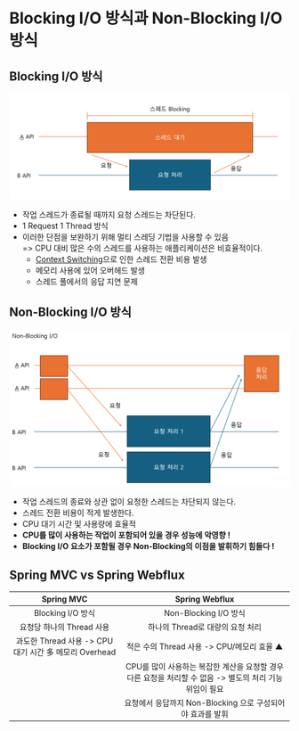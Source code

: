 # Blocking I/O 방식과 Non-Blocking I/O 방식

## Blocking I/O 방식
![Blocking I/O](img/BlockingIO.png)

- 작업 스레드가 종료될 때까지 요청 스레드는 차단된다.
- 1 Request 1 Thread 방식
- 이러한 단점을 보완하기 위해 멀티 스레딩 기법을 사용할 수 있음 \
    => CPU 대비 많은 수의 스레드를 사용하는 애플리케이션은 비효율적이다.
    - [Context Switching](/Java/multi-thread/Process_Thread_Context%20Switch/page.md)으로 인한 스레드 전환 비용 발생
    - 메모리 사용에 있어 오버헤드 발생
    - 스레드 풀에서의 응답 지연 문제

## Non-Blocking I/O 방식
![Non-Blocking I/O](img/Non-BlockingIO.png)

- 작업 스레드의 종료와 상관 없이 요청한 스레드는 차단되지 않는다.
- 스레드 전환 비용이 적게 발생한다.
- CPU 대기 시간 및 사용량에 효율적
- <b>CPU를 많이 사용하는 작업이 포함되어 있을 경우 성능에 악영향 !</b>
- <b>Blocking I/O 요소가 포함될 경우 Non-Blocking의 이점을 발휘하기 힘들다 !</b>


## Spring MVC vs Spring Webflux

| Spring MVC | Spring Webflux |
|:--:|:--:|
|Blocking I/O 방식|Non-Blocking I/O 방식|
|요청당 하나의 Thread 사용|하나의 Thread로 대량의 요청 처리|
|과도한 Thread 사용 -> CPU 대기 시간 多 메모리 Overhead | 적은 수의 Thread 사용 -> CPU/메모리 효율 ▲ |
||CPU를 많이 사용하는 복잡한 계산을 요청할 경우 다른 요청을 처리할 수 없음 -> 별도의 처리 기능 위임이 필요|
||요청에서 응답까지 Non-Blocking 으로 구성되어야 효과를 발휘|